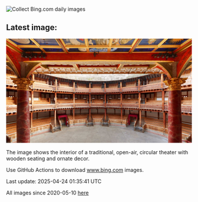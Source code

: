![Collect Bing.com daily images](https://github.com/counter2015/bing-daily-images/workflows/Collect%20Bing.com%20daily%20images/badge.svg)
## Latest image:
![](images/GlobeTheatre.jpg)

The image shows the interior of a traditional, open-air, circular theater with wooden seating and ornate decor.

Use GitHub Actions to download www.bing.com images.

Last update: 2025-04-24 01:35:41 UTC

All images since 2020-05-10 [here](https://github.com/counter2015/bing-daily-images/tree/master/images)
